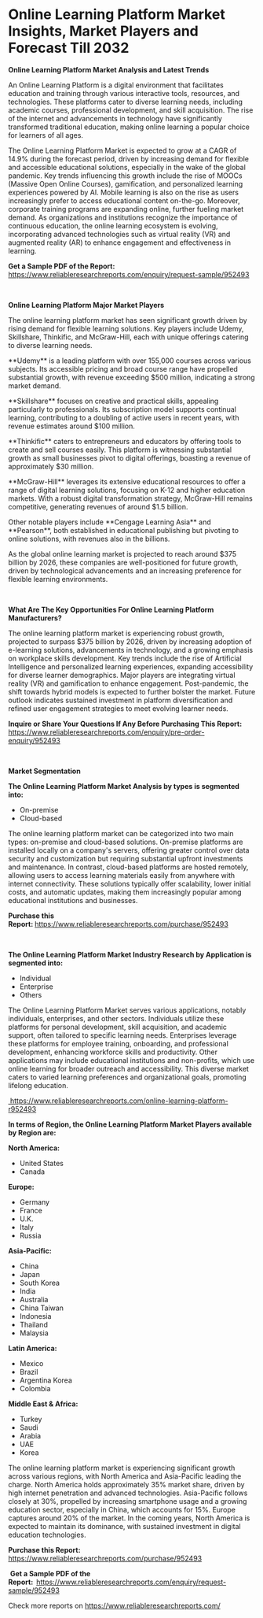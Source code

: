 <p><h1>Online Learning Platform Market Insights, Market Players and Forecast Till 2032</h1></p><p><strong>Online Learning Platform Market Analysis and Latest Trends</strong></p>
<p><p>An Online Learning Platform is a digital environment that facilitates education and training through various interactive tools, resources, and technologies. These platforms cater to diverse learning needs, including academic courses, professional development, and skill acquisition. The rise of the internet and advancements in technology have significantly transformed traditional education, making online learning a popular choice for learners of all ages.</p><p>The Online Learning Platform Market is expected to grow at a CAGR of 14.9% during the forecast period, driven by increasing demand for flexible and accessible educational solutions, especially in the wake of the global pandemic. Key trends influencing this growth include the rise of MOOCs (Massive Open Online Courses), gamification, and personalized learning experiences powered by AI. Mobile learning is also on the rise as users increasingly prefer to access educational content on-the-go. Moreover, corporate training programs are expanding online, further fueling market demand. As organizations and institutions recognize the importance of continuous education, the online learning ecosystem is evolving, incorporating advanced technologies such as virtual reality (VR) and augmented reality (AR) to enhance engagement and effectiveness in learning.</p></p>
<p><strong>Get a Sample PDF of the Report:&nbsp;</strong> <a href="https://www.reliableresearchreports.com/enquiry/request-sample/952493?utm_campaign=2283&utm_medium=2&utm_source=Github&utm_content=ia&utm_term=06032025&utm_id=online-learning-platform">https://www.reliableresearchreports.com/enquiry/request-sample/952493</a></p>
<p>&nbsp;</p>
<p><strong>Online Learning Platform Major Market Players</strong></p>
<p><p>The online learning platform market has seen significant growth driven by rising demand for flexible learning solutions. Key players include Udemy, Skillshare, Thinkific, and McGraw-Hill, each with unique offerings catering to diverse learning needs. </p><p>**Udemy** is a leading platform with over 155,000 courses across various subjects. Its accessible pricing and broad course range have propelled substantial growth, with revenue exceeding $500 million, indicating a strong market demand. </p><p>**Skillshare** focuses on creative and practical skills, appealing particularly to professionals. Its subscription model supports continual learning, contributing to a doubling of active users in recent years, with revenue estimates around $100 million. </p><p>**Thinkific** caters to entrepreneurs and educators by offering tools to create and sell courses easily. This platform is witnessing substantial growth as small businesses pivot to digital offerings, boasting a revenue of approximately $30 million. </p><p>**McGraw-Hill** leverages its extensive educational resources to offer a range of digital learning solutions, focusing on K-12 and higher education markets. With a robust digital transformation strategy, McGraw-Hill remains competitive, generating revenues of around $1.5 billion.</p><p>Other notable players include **Cengage Learning Asia** and **Pearson**, both established in educational publishing but pivoting to online solutions, with revenues also in the billions. </p><p>As the global online learning market is projected to reach around $375 billion by 2026, these companies are well-positioned for future growth, driven by technological advancements and an increasing preference for flexible learning environments.</p></p>
<p>&nbsp;</p>
<p><strong>What Are The Key Opportunities For Online Learning Platform Manufacturers?</strong></p>
<p><p>The online learning platform market is experiencing robust growth, projected to surpass $375 billion by 2026, driven by increasing adoption of e-learning solutions, advancements in technology, and a growing emphasis on workplace skills development. Key trends include the rise of Artificial Intelligence and personalized learning experiences, expanding accessibility for diverse learner demographics. Major players are integrating virtual reality (VR) and gamification to enhance engagement. Post-pandemic, the shift towards hybrid models is expected to further bolster the market. Future outlook indicates sustained investment in platform diversification and refined user engagement strategies to meet evolving learner needs.</p></p>
<p><strong>Inquire or Share Your Questions If Any Before Purchasing This Report:</strong> <a href="https://www.reliableresearchreports.com/enquiry/pre-order-enquiry/952493?utm_campaign=2283&utm_medium=2&utm_source=Github&utm_content=ia&utm_term=06032025&utm_id=online-learning-platform">https://www.reliableresearchreports.com/enquiry/pre-order-enquiry/952493</a></p>
<p>&nbsp;</p>
<p><strong>Market Segmentation</strong></p>
<p><strong>The Online Learning Platform Market Analysis by types is segmented into:</strong></p>
<p><ul><li>On-premise</li><li>Cloud-based</li></ul></p>
<p><p>The online learning platform market can be categorized into two main types: on-premise and cloud-based solutions. On-premise platforms are installed locally on a company's servers, offering greater control over data security and customization but requiring substantial upfront investments and maintenance. In contrast, cloud-based platforms are hosted remotely, allowing users to access learning materials easily from anywhere with internet connectivity. These solutions typically offer scalability, lower initial costs, and automatic updates, making them increasingly popular among educational institutions and businesses.</p></p>
<p><strong>Purchase this Report:&nbsp;</strong><a href="https://www.reliableresearchreports.com/purchase/952493?utm_campaign=2283&utm_medium=2&utm_source=Github&utm_content=ia&utm_term=06032025&utm_id=online-learning-platform">https://www.reliableresearchreports.com/purchase/952493</a></p>
<p>&nbsp;</p>
<p><strong>The Online Learning Platform Market Industry Research by Application is segmented into:</strong></p>
<p><ul><li>Individual</li><li>Enterprise</li><li>Others</li></ul></p>
<p><p>The Online Learning Platform Market serves various applications, notably individuals, enterprises, and other sectors. Individuals utilize these platforms for personal development, skill acquisition, and academic support, often tailored to specific learning needs. Enterprises leverage these platforms for employee training, onboarding, and professional development, enhancing workforce skills and productivity. Other applications may include educational institutions and non-profits, which use online learning for broader outreach and accessibility. This diverse market caters to varied learning preferences and organizational goals, promoting lifelong education.</p></p>
<p><a href="https://www.reliableresearchreports.com/online-learning-platform-r952493?utm_campaign=2283&utm_medium=2&utm_source=Github&utm_content=ia&utm_term=06032025&utm_id=online-learning-platform">&nbsp;https://www.reliableresearchreports.com/online-learning-platform-r952493</a></p>
<p><strong>In terms of Region, the Online Learning Platform Market Players available by Region are:</strong></p>
<p>
    <p> <strong> North America: </strong>
        <ul>
            <li>United States</li>
            <li>Canada</li>
        </ul>
        </p> 
    <p> <strong> Europe: </strong>
        <ul>
            <li>Germany</li>
            <li>France</li>
            <li>U.K.</li>
            <li>Italy</li>
            <li>Russia</li>
        </ul>
        </p> 
    <p> <strong> Asia-Pacific: </strong>
        <ul>
            <li>China</li>
            <li>Japan</li>
            <li>South Korea</li>
            <li>India</li>
            <li>Australia</li>
            <li>China Taiwan</li>
            <li>Indonesia</li>
            <li>Thailand</li>
            <li>Malaysia</li>
        </ul>
        </p> 
    <p> <strong> Latin America: </strong>
        <ul>
            <li>Mexico</li>
            <li>Brazil</li>
            <li>Argentina Korea</li>
            <li>Colombia</li>
        </ul>
        </p> 
    <p> <strong> Middle East & Africa: </strong>
        <ul>
            <li>Turkey</li>
            <li>Saudi</li>
            <li>Arabia</li>
            <li>UAE</li>
            <li>Korea</li>
        </ul>
    </p>
    </p>
<p><p>The online learning platform market is experiencing significant growth across various regions, with North America and Asia-Pacific leading the charge. North America holds approximately 35% market share, driven by high internet penetration and advanced technologies. Asia-Pacific follows closely at 30%, propelled by increasing smartphone usage and a growing education sector, especially in China, which accounts for 15%. Europe captures around 20% of the market. In the coming years, North America is expected to maintain its dominance, with sustained investment in digital education technologies.</p></p>
<p><strong>Purchase this Report: </strong><a href="https://www.reliableresearchreports.com/purchase/952493?utm_campaign=2283&utm_medium=2&utm_source=Github&utm_content=ia&utm_term=06032025&utm_id=online-learning-platform">https://www.reliableresearchreports.com/purchase/952493</a></p>
<p>&nbsp;<strong>Get a Sample PDF of the Report:&nbsp;&nbsp;</strong><a href="https://www.reliableresearchreports.com/enquiry/request-sample/952493?utm_campaign=2283&utm_medium=2&utm_source=Github&utm_content=ia&utm_term=06032025&utm_id=online-learning-platform">https://www.reliableresearchreports.com/enquiry/request-sample/952493</a></p>
<p><strong></strong></p>
<p>Check more reports on <a href="https://www.reliableresearchreports.com/?utm_campaign=2283&utm_medium=2&utm_source=Github&utm_content=ia&utm_term=06032025&utm_id=online-learning-platform">https://www.reliableresearchreports.com/</a></p>